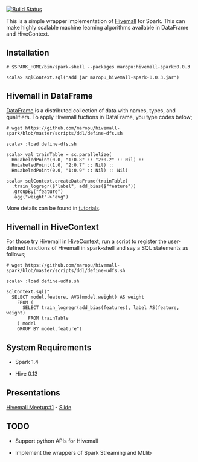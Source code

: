 [![Build Status](https://travis-ci.org/maropu/hivemall-spark.svg?branch=master)](https://travis-ci.org/maropu/hivemall-spark)

This is a simple wrapper implementation of [Hivemall](https://github.com/myui/hivemall/) for Spark.
This can make highly scalable machine learning algorithms available in DataFrame and HiveContext.

Installation
--------------------

```
# $SPARK_HOME/bin/spark-shell --packages maropu:hivemall-spark:0.0.3

scala> sqlContext.sql("add jar maropu_hivemall-spark-0.0.3.jar")
```

Hivemall in DataFrame
--------------------
[DataFrame](https://spark.apache.org/docs/latest/sql-programming-guide.html#dataframes) is a distributed collection
of data with names, types, and qualifiers.
To apply Hivemall fuctions in DataFrame, you type codes below;

```
# wget https://github.com/maropu/hivemall-spark/blob/master/scripts/ddl/define-dfs.sh

scala> :load define-dfs.sh

scala> val trainTable = sc.parallelize(
  HmLabeledPoint(0.0, "1:0.8" :: "2:0.2" :: Nil) ::
  HmLabeledPoint(1.0, "2:0.7" :: Nil) ::
  HmLabeledPoint(0.0, "1:0.9" :: Nil) :: Nil)

scala> sqlContext.createDataFrame(trainTable)
  .train_logregr($"label", add_bias($"feature"))
  .groupBy("feature")
  .agg("weight"->"avg")
```

More details can be found in [tutorials](./tutorials).

Hivemall in HiveContext
--------------------
For those try Hivemall in [HiveContext](https://spark.apache.org/docs/latest/sql-programming-guide.html#hive-tables),
run a script to register the user-defined functions of Hivemall in spark-shell and
say a SQL statements as follows;

```
# wget https://github.com/maropu/hivemall-spark/blob/master/scripts/ddl/define-udfs.sh

scala> :load define-udfs.sh

sqlContext.sql("
  SELECT model.feature, AVG(model.weight) AS weight
    FROM (
      SELECT train_logregr(add_bias(features), label AS(feature, weight)
        FROM trainTable
    ) model
    GROUP BY model.feature")
```

System Requirements
--------------------

* Spark 1.4

* Hive 0.13

Presentations
------------
[Hivemall Meetup#1](http://eventdots.jp/event/458208) - [Slide](http://www.slideshare.net/maropu0804/20150512-hivemall-meetup1)

TODO
--------------------

* Support python APIs for Hivemall

* Implement the wrappers of Spark Streaming and MLlib
